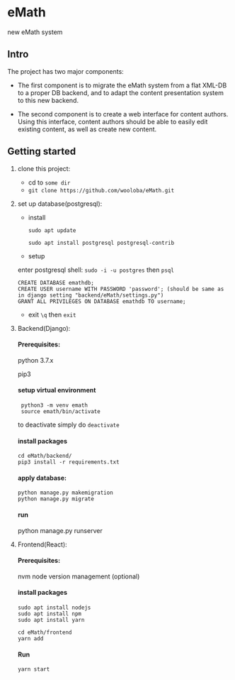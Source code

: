# eMath
new eMath system

## Intro
The project has two major components:

- The first component is to migrate the eMath system from a flat XML-DB to a proper DB backend, and to adapt the content presentation system to this new backend.

- The second component is to create a web interface for content authors. Using this interface, content authors should be able to easily edit existing content, as well as create new content.

## Getting started

1. clone this project:
   * cd to ` some dir ` 
   * `git clone https://github.com/wooloba/eMath.git` 
  
2. set up database(postgresql):
   * install
   
      `sudo apt update`
   
      `sudo apt install postgresql postgresql-contrib`
   
   * setup
   
   enter postgresql shell: `sudo -i -u postgres` then `psql`
   ```
   CREATE DATABASE emathdb;
   CREATE USER username WITH PASSWORD 'password'; (should be same as in django setting "backend/eMath/settings.py")
   GRANT ALL PRIVILEGES ON DATABASE emathdb TO username;
   ```
   * exit
   `\q` then `exit`
   
3. Backend(Django):
     #### Prerequisites:
     
     python 3.7.x
     
     pip3
     
     #### setup virtual environment
     
     ```
      python3 -m venv emath
      source emath/bin/activate
     ```
     to deactivate simply do `deactivate`
     
     #### install packages
     
     ```
     cd eMath/backend/
     pip3 install -r requirements.txt
     
     ```
     
     #### apply database:
     ```
     python manage.py makemigration
     python manage.py migrate
     ```
     
     #### run
     python manage.py runserver 
     
4. Frontend(React):

     #### Prerequisites:
 
     nvm node version management (optional)
     
     #### install packages
     ```
     sudo apt install nodejs
     sudo apt install npm
     sudo apt install yarn
     
     cd eMath/frontend
     yarn add 
     ```
     
     
     #### Run
     
     ```
     yarn start
     ```
     
     
     
     
     
        
        
   
